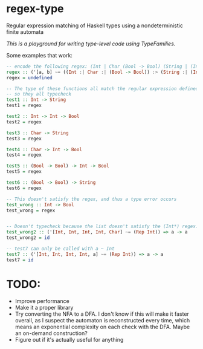 # regex-type
Regular expression matching of Haskell types using a nondeterministic finite automata

*This is a playground for writing type-level code using TypeFamilies.*

Some examples that work:

```haskell
-- encode the following regex: (Int | Char (Bool -> Bool) (String | (Int -> Bool))
regex :: ('[a, b] ~= ((Int :| Char :| (Bool -> Bool)) :> (String :| (Int -> Bool)))) => a -> b
regex = undefined

-- The type of these functions all match the regular expression defined in the type of regex
-- so they all typecheck
test1 :: Int -> String
test1 = regex

test2 :: Int -> Int -> Bool
test2 = regex

test3 :: Char -> String
test3 = regex

test4 :: Char -> Int -> Bool
test4 = regex

test5 :: (Bool -> Bool) -> Int -> Bool
test5 = regex

test6 :: (Bool -> Bool) -> String
test6 = regex

-- This doesn't satisfy the regex, and thus a type error occurs
test_wrong :: Int -> Bool
test_wrong = regex


-- Doesn't typecheck because the list doesn't satisfy the (Int*) regex.
test_wrong2 :: ('[Int, Int, Int, Int, Char] ~= (Rep Int)) => a -> a
test_wrong2 = id

-- test7 can only be called with a ~ Int
test7 :: ('[Int, Int, Int, Int, a] ~= (Rep Int)) => a -> a
test7 = id
```

# TODO:
- Improve performance
- Make it a proper library
- Try converting the NFA to a DFA. I don't know if this will make it faster overall, as I suspect the automaton is reconstructed every time, which means an exponential complexity on each check with the DFA. Maybe an on-demand construction?
- Figure out if it's actually useful for anything
